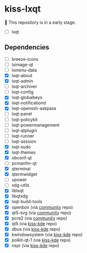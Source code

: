 # kiss-lxqt
:construction: This repository is in a early stage.

- [ ] lxqt

## Dependencies
- [ ] breeze-icons
- [ ] lximage-qt
- [ ] lxmenu-data
- [x] lxqt-about
- [x] lxqt-admin
- [ ] lxqt-archiver
- [ ] lxqt-config
- [x] lxqt-globalkeys
- [x] lxqt-notificationd
- [x] lxqt-openssh-askpass
- [ ] lxqt-panel
- [ ] lxqt-policykit
- [ ] lxqt-powermanagement
- [ ] lxqt-qtplugin
- [ ] lxqt-runner
- [ ] lxqt-session
- [x] lxqt-sudo
- [x] lxqt-themes
- [x] obconf-qt
- [ ] pcmanfm-qt
- [x] qterminal
- [x] qtermwidget
- [ ] upower
- [ ] xdg-utils
- [x] liblxqt
- [x] libqtxdg
- [x] lxqt-build-tools
- [x] openbox (via [community](https://github.com/kisslinux/community) repo)
- [x] qt5-svg (via [community](https://github.com/kisslinux/community) repo)
- [x] pcre2 (via [community](https://github.com/kisslinux/community) repo)
- [x] qt5 (via [kiss-kde](https://github.com/dilyn-corner/KISS-kde) repo)
- [x] dbus (via [kiss-kde](https://github.com/dilyn-corner/KISS-kde) repo)
- [x] kwindowsystem (via [kiss-kde](https://github.com/dilyn-corner/KISS-kde) repo)
- [x] polkit-qt-1 (via [kiss-kde](https://github.com/dilyn-corner/KISS-kde) repo)
- [x] nspr (via [kiss-kde](https://github.com/dilyn-corner/KISS-kde) repo)
